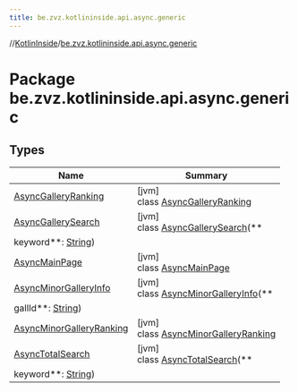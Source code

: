 ```yaml
---
title: be.zvz.kotlininside.api.async.generic
---
```

//[KotlinInside](../../index.html)/[be.zvz.kotlininside.api.async.generic](index.html)



# Package be.zvz.kotlininside.api.async.generic

## Types

| Name | Summary |
|---|---|
| [AsyncGalleryRanking](-async-gallery-ranking/index.html) | [jvm]<br>class [AsyncGalleryRanking](-async-gallery-ranking/index.html) |
| [AsyncGallerySearch](-async-gallery-search/index.html) | [jvm]<br>class [AsyncGallerySearch](-async-gallery-search/index.html)(**
keyword**: [String](https://kotlinlang.org/api/latest/jvm/stdlib/kotlin/-string/index.html)) |
| [AsyncMainPage](-async-main-page/index.html) | [jvm]<br>class [AsyncMainPage](-async-main-page/index.html) |
| [AsyncMinorGalleryInfo](-async-minor-gallery-info/index.html) | [jvm]<br>class [AsyncMinorGalleryInfo](-async-minor-gallery-info/index.html)(**
gallId**: [String](https://kotlinlang.org/api/latest/jvm/stdlib/kotlin/-string/index.html)) |
| [AsyncMinorGalleryRanking](-async-minor-gallery-ranking/index.html) | [jvm]<br>class [AsyncMinorGalleryRanking](-async-minor-gallery-ranking/index.html) |
| [AsyncTotalSearch](-async-total-search/index.html) | [jvm]<br>class [AsyncTotalSearch](-async-total-search/index.html)(**
keyword**: [String](https://kotlinlang.org/api/latest/jvm/stdlib/kotlin/-string/index.html)) |

